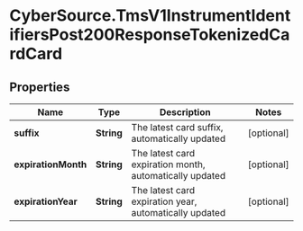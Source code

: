 # CyberSource.TmsV1InstrumentIdentifiersPost200ResponseTokenizedCardCard

## Properties
Name | Type | Description | Notes
------------ | ------------- | ------------- | -------------
**suffix** | **String** | The latest card suffix, automatically updated | [optional] 
**expirationMonth** | **String** | The latest card expiration month, automatically updated | [optional] 
**expirationYear** | **String** | The latest card expiration year, automatically updated | [optional] 


